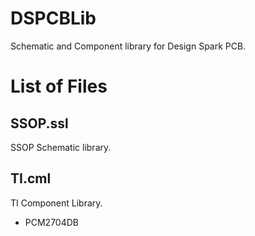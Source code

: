 # DSPCBLib
Schematic and Component library for Design Spark PCB.

# List of Files
## SSOP.ssl
SSOP Schematic library.
## TI.cml
TI Component Library.

- PCM2704DB 

